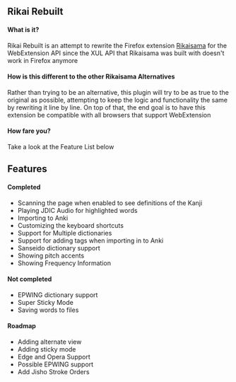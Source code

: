## Rikai Rebuilt

#### What is it?
Rikai Rebuilt is an attempt to rewrite the Firefox extension [Rikaisama](http://rikaisama.sourceforge.net/)
for the WebExtension API since the XUL API that Rikaisama was built with doesn't work in Firefox anymore

#### How is this different to the other Rikaisama Alternatives
Rather than trying to be an alternative, this plugin will try to be as true to the original as possible,
attempting to keep the logic and functionality the same by rewriting it line by line. On top of that,
the end goal is to have this extension be compatible with all browsers that support WebExtension

#### How fare you?
Take a look at the Feature List below

## Features

#### Completed
 * Scanning the page when enabled to see definitions of the Kanji
 * Playing JDIC Audio for highlighted words
 * Importing to Anki
 * Customizing the keyboard shortcuts
 * Support for Multiple dictionaries
 * Support for adding tags when importing in to Anki
 * Sanseido dictionary support
 * Showing pitch accents
 * Showing Frequency Information

#### Not completed
 * EPWING dictionary support
 * Super Sticky Mode
 * Saving words to files

#### Roadmap
 * Adding alternate view
 * Adding sticky mode
 * Edge and Opera Support
 * Possible EPWING support
 * Add Jisho Stroke Orders
